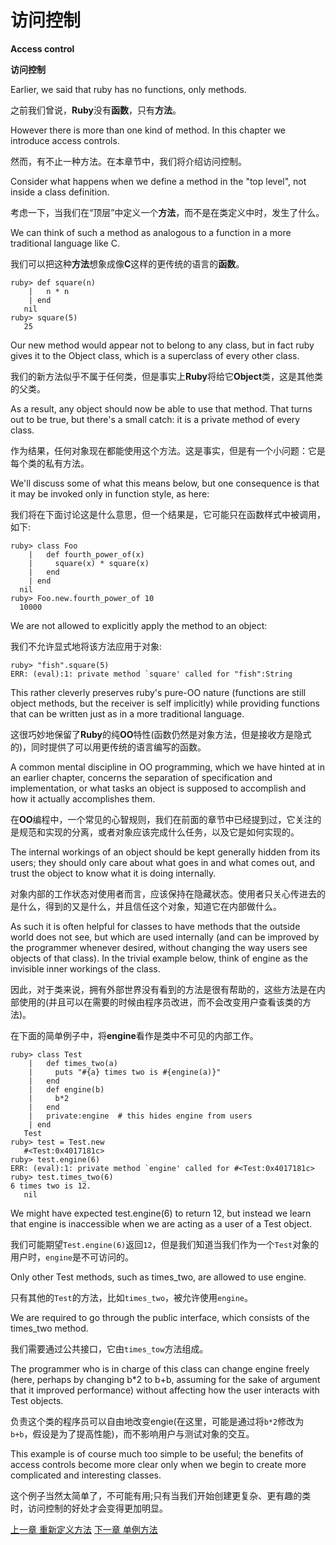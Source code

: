 # 访问控制
**Access control**

**访问控制**

Earlier, we said that ruby has no functions, only methods. 

之前我们曾说，**Ruby**没有**函数**，只有**方法**。

However there is more than one kind of method. In this chapter we introduce access controls.

然而，有不止一种方法。在本章节中，我们将介绍访问控制。

Consider what happens when we define a method in the "top level", not inside a class definition. 

考虑一下，当我们在“顶层”中定义一个**方法**，而不是在类定义中时，发生了什么。

We can think of such a method as analogous to a function in a more traditional language like C.

我们可以把这种**方法**想象成像**C**这样的更传统的语言的**函数**。

```
ruby> def square(n)
    |   n * n
    | end
   nil
ruby> square(5)
   25
```

Our new method would appear not to belong to any class, but in fact ruby gives it to the Object class, which is a superclass of every other class. 

我们的新方法似乎不属于任何类，但是事实上**Ruby**将给它**Object**类，这是其他类的父类。

As a result, any object should now be able to use that method. That turns out to be true, but there's a small catch: it is a private method of every class. 

作为结果，任何对象现在都能使用这个方法。这是事实，但是有一个小问题：它是每个类的私有方法。

We'll discuss some of what this means below, but one consequence is that it may be invoked only in function style, as here:

我们将在下面讨论这是什么意思，但一个结果是，它可能只在函数样式中被调用，如下:

```
ruby> class Foo
    |   def fourth_power_of(x)
    |     square(x) * square(x)
    |   end
    | end
  nil
ruby> Foo.new.fourth_power_of 10
  10000
```
We are not allowed to explicitly apply the method to an object:

我们不允许显式地将该方法应用于对象:

```
ruby> "fish".square(5)
ERR: (eval):1: private method `square' called for "fish":String
```

This rather cleverly preserves ruby's pure-OO nature (functions are still object methods, but the receiver is self implicitly) while providing functions that can be written just as in a more traditional language.

这很巧妙地保留了**Ruby**的纯**OO**特性(函数仍然是对象方法，但是接收方是隐式的)，同时提供了可以用更传统的语言编写的函数。

A common mental discipline in OO programming, which we have hinted at in an earlier chapter, concerns the separation of specification and implementation, or what tasks an object is supposed to accomplish and how it actually accomplishes them. 

在**OO**编程中，一个常见的心智规则，我们在前面的章节中已经提到过，它关注的是规范和实现的分离，或者对象应该完成什么任务，以及它是如何实现的。

The internal workings of an object should be kept generally hidden from its users; they should only care about what goes in and what comes out, and trust the object to know what it is doing internally. 

对象内部的工作状态对使用者而言，应该保持在隐藏状态。使用者只关心传进去的是什么，得到的又是什么，并且信任这个对象，知道它在内部做什么。

As such it is often helpful for classes to have methods that the outside world does not see, but which are used internally (and can be improved by the programmer whenever desired, without changing the way users see objects of that class). In the trivial example below, think of engine as the invisible inner workings of the class.

因此，对于类来说，拥有外部世界没有看到的方法是很有帮助的，这些方法是在内部使用的(并且可以在需要的时候由程序员改进，而不会改变用户查看该类的方法)。

在下面的简单例子中，将**engine**看作是类中不可见的内部工作。

```
ruby> class Test
    |   def times_two(a)
    |     puts "#{a} times two is #{engine(a)}"
    |   end
    |   def engine(b)
    |     b*2
    |   end
    |   private:engine  # this hides engine from users
    | end
   Test
ruby> test = Test.new
   #<Test:0x4017181c>
ruby> test.engine(6)
ERR: (eval):1: private method `engine' called for #<Test:0x4017181c>
ruby> test.times_two(6)
6 times two is 12.
   nil
```

We might have expected test.engine(6) to return 12, but instead we learn that engine is inaccessible when we are acting as a user of a Test object. 

我们可能期望`Test.engine(6)`返回`12`，但是我们知道当我们作为一个`Test`对象的用户时，`engine`是不可访问的。

Only other Test methods, such as times_two, are allowed to use engine. 

只有其他的`Test`的方法，比如`times_two`，被允许使用`engine`。

We are required to go through the public interface, which consists of the times_two method. 

我们需要通过公共接口，它由`times_tow`方法组成。

The programmer who is in charge of this class can change engine freely (here, perhaps by changing b*2 to b+b, assuming for the sake of argument that it improved performance) without affecting how the user interacts with Test objects. 

负责这个类的程序员可以自由地改变engie(在这里，可能是通过将`b*2`修改为`b+b`，假设是为了提高性能)，而不影响用户与测试对象的交互。

This example is of course much too simple to be useful; the benefits of access controls become more clear only when we begin to create more complicated and interesting classes.

这个例子当然太简单了，不可能有用;只有当我们开始创建更复杂、更有趣的类时，访问控制的好处才会变得更加明显。

[上一章 重新定义方法](./redefinemethods.md "Redefinition of methods")
[下一章 单例方法](./singletonmethods.md "Singleton methods")